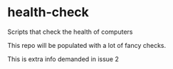 # health-check
Scripts that check the health of computers

This repo will be populated with a lot of fancy checks.

This is extra info demanded in issue 2 
